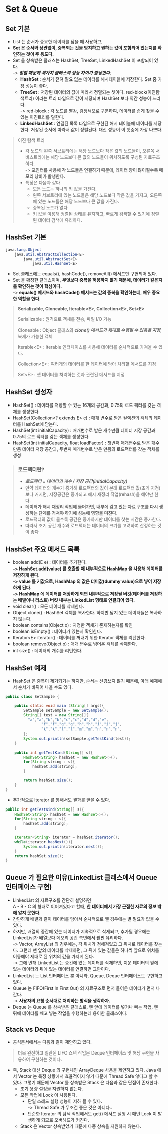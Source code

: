 # Set & Queue

## Set 기본

* List 는 순서가 중요한 데이터를 담을 때 사용하고,&#x20;
* **Set 은 순서와 상관없이, 중복되는 것을 방지하고 원하는 값이 포함되어 있는지를 확인하는 것이 주 용도다.**
* Set 을 상속받은 클래스는 HashSet, TreeSet, LinkedHashSet 이 포함되어 있다. \
  \-> _**정렬 때문에 세가지 클래스의 성능 차이가 발생한다.**_&#x20;
  * **HashSet** : 순서가 전혀 필요 없는 데이터를 해시테이블에 저장한다. Set 중 가장 성능이 좋다.
  * **TreeSet** : 저장된 데이터의 값에 따라서 정렬되는 셋이다. red-block(이진탐색트리) 이라는 트리 타입으로 값이 저장되며 HashSet 보다 약간 성능이 느리다.\
    \-> red-block : 각 노드를 빨강, 검정색으로 구분하여, 데이터를 쉽게 찾을 수 있는 이진트리를 말한다.&#x20;
  * **LinkedHashSet** : 연결된 목록 타입으로 구현된 해시 테이블에 데이터를 저장한다. 저장된 순서에 따라서 값이 정렬된다. 대신 성능이 이 셋중에 가장 나쁘다.&#x20;

> 이진 탐색 트리
>
> * 각 노드의 왼쪽 서브트리에는 해당 노드보다 작은 값의 노드들이, 오른쪽 서비스트리에는 해당 노드보다 큰 값의 노드들이 위치하도록 구성된 자료구조이다.\
>   \-> **포인터를 사용해 각 노드들은 연결하기 때문에, 데이터 양이 많이질수록 메모리 낭비가 발생한다.**&#x20;
> * 특징은 다음과 같다
>   * 모든 노드는 하나의 키 값을 가진다.
>   * 왼쪽 서브트리에 있는 노드들은 해당 노드보다 작은 값을 가지고, 오른쪽에 있는 노드들은 해당 노드보다 큰 값을 가진다.&#x20;
>   * 중복된 노드가 없다
>   * 키 값을 이용해 정렬된 상태를 유지하고, 빠르게 검색할 수 있기에 정렬된 데이터 검색에 유리하다.&#x20;

## HashSet 기본

```java
java.lang.Object
    java.util.AbstractCollection<E>
        java.util.AbstractSet<E>
            java.util.HashSet<E>
```

* Set 클래스에는 equals(), hashCode(), removeAll() 메서드만 구현되어 있다.&#x20;
* Set 을 확장한 클래스이며, **무엇보다 중복을 허용하지 않기 때문에, 데이터가 같은지를 확인하는 것이 핵심이다.**\
  \-> **equals() 메서드와 hashCode() 메서드는 값의 중복을 확인하는데, 매우 중요한 역할을 한다.**&#x20;

> **Serializable, Cloneable, Iterable\<E>, Collection\<E>, Set\<E>**
>
> Serializable : 원격으로 객체를 전송, 파일 I/O 가능
>
> Cloneable : Object 클래스의 _**clone() 메서드가 제대로 수행될 수 있음을 지정**_, 복제가 가능한 객체
>
> Iterable\<E> : Iterable 인터페이스를 사용해 데이터를 순차적으로 가져올 수 있다.&#x20;
>
> Collection\<E> : 여러개의 데이터를 한 데이터에 담아 처리할 메서드를 지정
>
> Set\<E> : 셋 데이터를 처리하는 것과 관련된 메서드를 지정

## HashSet 생성자

* HashSet() : 데이터를 저장할 수 있는 16개의 공간과, 0.75의 로드 팩터를 갖는 객체를 생성한다.
* HashSet(Collection\<? extends E> c) : 매개 변수로 받은 컬렉션의 객체의 데이터를 HashSet에 담는다.
* HashSet(int initialCapacity) : 매개변수로 받은 개수만큼 데이터 저장 공간과 0.75의 로드 팩터를 갖는 객체를 생성한다.
* HashSet(int initialCapacity, float loadFactor) : 첫번째 매개변수로 받은 개수만큼 데이터 저장 공간과, 두번째 매개변수로 받은 만큼의 로드팩터를 갖는 객체를 생성

> ### **로드팩터란?**
>
> * _**로드팩터 = 데이터의 개수 / 저장 공간(initialCapacity)**_
> * 만약 데이터의 개수가 증가해 로드팩터의 값이 본래 로드팩터 값(초기 지정)보다 커지면, 저장공간은 증가되고 해시 재정리 작업(rehash)을 해야만 한다.&#x20;
> * **데이터가 해시 재정리 작업에 들어가면, 내부에 갖고 있는 자료 구조를 다시 생성하는 단계를 거쳐야 하기에 성능에 영향을 미친다.**
> * 로드팩터의 값이 클수록 공간은 증가하지만 데이터를 찾는 시간은 증가한다.&#x20;
> * 따라서 초기 공간 개수와 로드팩터는 데이터의 크기를 고려하여 산정하는 것이 좋다

## HashSet 주요 메서드 목록

* boolean add(E e) : 데이터를 추가한다.\
  **-> HashSet.add(value) 를 호출할 때 내부적으로 HashMap 을 사용해 데이터를 저장하게 된다.** \
  **-> value 를 키값으로, HashMap 의 값은 더미값(dummy value)으로 넣어 저장하게 된다.** \
  **-> HashMap 에 데이터를 저장하게 되면 내부적으로 저장될 버킷(데이터를 저장하는 배열이나 리스트) 버킷 내부는 LinkedList 형태로 연결되어 있다.**
* void clear() : 모든 데이터를 삭제한다.
* Object clone() : HashSet 객체를 복사한다. 하지만 담겨 있는 데이터들은 복사하지 않는다.&#x20;
* boolean contains(Object o) : 지정한 객체가 존재하는지를 확인
* boolean isEmpty() : 데이터가 있는지 확인한다.&#x20;
* Iterator\<E> iterator() : 데이터를 꺼내기 위한 Iterator 객체를 리턴한다.
* boolean remove(Object o) : 매개 변수로 넘어온 객체를 삭제한다.&#x20;
* int size() : 데이터의 개수를 리턴한다.&#x20;

## HashSet 예제

* HashSet 은 중복이 제거되기는 하지만, 순서는 신경쓰지 않기 때문에, 아래 예제에서 순서가 바뀌어 나올 수도 있다.&#x20;

```java
public class SetSample {

    public static void main (String[] args){
        SetSample setSample = new SetSample();
        String[] test = new String[]{
          "a","a","b","b","c","c","d","d","e",
                "f","f","g","g","h","h","i","i","j",
                "k","k","l","l","m","m","n","n","n",
        };
        System.out.println(setSample.getTestKind(test));
    }
    
    public int getTestKind(String[] s){
        HashSet<String> hashSet = new HashSet<>();
        for(String string : s){
            hashSet.add(string);
        }

        return hashSet.size();
    }
}
```

* 추가적으로 Iterator 를 통해서도 결과를 얻을 수 있다.&#x20;

```java
public int getTestKind(String[] s){
    HashSet<String> hashSet = new HashSet<>();
    for(String string : s){
        hashSet.add(string);
    }

    Iterator<String> iterator = hashSet.iterator();
    while(iterator.hasNext()){
        System.out.println(iterator.next());
    }
    return hashSet.size();
}
```

## Queue 가 필요한 이유(LinkedList 클래스에서 Queue 인터페이스 구현)

* LinkedList 의 자료구조를 간단히 설명하면 \
  A - B - C 의 형태로 이어져있다고 할때, **한 데이터에서 가장 근접한 자료의 정보 밖에 알지 못한다.**&#x20;
* 간단하게 배열과 같이 데이터를 담아서 순차적으로 뺄 경우에는 별 필요가 없을 수 있다.&#x20;
* 하지만, 배열의 중간에 있는 데이터가 지속적으로 삭제되고, 추가될 경우에는 LinkedList가 배열보다 메모리 공간 측면에서 훨씬 유리하다. \
  \-> Vactor, ArrayList 의 경우에는, 각 위치가 정해져있고 그 위치로 데이터를 찾는다. 그런데 맨 앞의 데이터를 삭제하면, 그 뒤에 있는 값들은 하나씩 앞으로 위치를 이동해야 제대로 된 위치의 값을 가지게 된다. \
  \-> 그에 반해 LinkedList 는 중간에 있는 데이터를 삭제하면, 지운 데이터의 앞에 있는 데이터와 뒤에 있는 데이터를 연결하면 그만이다.&#x20;
* LinkedList 는 List 인터페이스 뿐 아니라, Queue, Deque 인터페이스도 구현하고 있다.&#x20;
* Queue 는 FIFO(First In First Out) 의 자료구조로 먼저 들어온 데이터가 먼저 나간다.\
  \-> **사용자의 요청 순서대로 처리하는 방식을 생각하자.**
* Deque 는 Queue 를 상속받은 클래스로, 맨 앞에 데이터를 넣거나 빼는 작업, 맨 뒤에 데이터를 빼고 넣는 작업을 수행하는데 용이한 클래스이다.&#x20;

## Stack vs Deque

* 공식문서에서는 다음과 같이 제안하고 있다.&#x20;

> 더욱 완전하고 일관된 LIFO 스택 작업은 Deque 인터페이스 및 해당 구현을 사용하여 구현하는 것이다.

* 즉, Stack 대신 Deque 의 구현체인 ArrayDeque 사용을 제안하고 있다. Java 에서 Vector 는 특정 상황에서 효율적이지 않기 때문에 Thread Safe 않다고 할 수 있다. 그렇기 때문에 Vector 를 상속받은 Stack 은 다음과 같은 단점이 존재한다.
  * 초기 용량 설정을 지원하지 않는다.
  * 모든 작업에 Lock 이 사용된다.
    * 단일 스레드 실행 성능이 저하 될 수 있다.\
      \-> Thread Safe 가 무조건 좋은 것은 아니다..
    * 단순한 Iterator 의 탐색 작업에서도 get() 메서드 실행 시 매번 Lock 이 발생하게 되므로 오버헤드가 커진다.
  * Stack 은 Vector 상속받았기 때문에 다중 상속을 지원하지 않는다.

